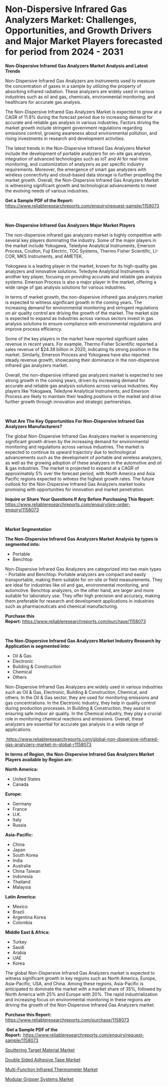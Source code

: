 <p><h1>Non-Dispersive Infrared Gas Analyzers Market: Challenges, Opportunities, and Growth Drivers and Major Market Players forecasted for period from 2024 - 2031</h1></p><p><strong>Non-Dispersive Infrared Gas Analyzers Market Analysis and Latest Trends</strong></p>
<p><p>Non-Dispersive Infrared Gas Analyzers are instruments used to measure the concentration of gases in a sample by utilizing the property of absorbing infrared radiation. These analyzers are widely used in various industries such as oil and gas, chemicals, environmental monitoring, and healthcare for accurate gas analysis.</p><p>The Non-Dispersive Infrared Gas Analyzers Market is expected to grow at a CAGR of 11.8% during the forecast period due to increasing demand for accurate and reliable gas analysis in various industries. Factors driving the market growth include stringent government regulations regarding emissions control, growing awareness about environmental pollution, and rising investments in research and development activities.</p><p>The latest trends in the Non-Dispersive Infrared Gas Analyzers Market include the development of portable analyzers for on-site gas analysis, integration of advanced technologies such as IoT and AI for real-time monitoring, and customization of analyzers as per specific industry requirements. Moreover, the emergence of smart gas analyzers with wireless connectivity and cloud-based data storage is further propelling the market growth. Overall, the Non-Dispersive Infrared Gas Analyzers Market is witnessing significant growth and technological advancements to meet the evolving needs of various industries.</p></p>
<p><strong>Get a Sample PDF of the Report:&nbsp;</strong> <a href="https://www.reliableresearchreports.com/enquiry/request-sample/1158073">https://www.reliableresearchreports.com/enquiry/request-sample/1158073</a></p>
<p>&nbsp;</p>
<p><strong>Non-Dispersive Infrared Gas Analyzers Major Market Players</strong></p>
<p><p>The non-dispersive infrared gas analyzers market is highly competitive with several key players dominating the industry. Some of the major players in the market include Yokogawa, Teledyne Analytical Instruments, Emerson Process, Coulton, Fuji Electric, TOC Systems, Thermo Fisher Scientific, LI-COR, MKS Instruments, and AMETEK.</p><p>Yokogawa is a leading player in the market, known for its high-quality gas analyzers and innovative solutions. Teledyne Analytical Instruments is another key player, focusing on providing accurate and reliable gas analysis systems. Emerson Process is also a major player in the market, offering a wide range of gas analysis solutions for various industries.</p><p>In terms of market growth, the non-dispersive infrared gas analyzers market is expected to witness significant growth in the coming years. The increasing demand for environmental monitoring and stringent regulations on air quality control are driving the growth of the market. The market size is expected to expand as industries across various sectors invest in gas analysis solutions to ensure compliance with environmental regulations and improve process efficiency.</p><p>Some of the key players in the market have reported significant sales revenue in recent years. For example, Thermo Fisher Scientific reported a sales revenue of $24.39 billion in 2020, indicating its strong position in the market. Similarly, Emerson Process and Yokogawa have also reported steady revenue growth, showcasing their dominance in the non-dispersive infrared gas analyzers market.</p><p>Overall, the non-dispersive infrared gas analyzers market is expected to see strong growth in the coming years, driven by increasing demand for accurate and reliable gas analysis solutions across various industries. Key players like Yokogawa, Teledyne Analytical Instruments, and Emerson Process are likely to maintain their leading positions in the market and drive further growth through innovation and strategic partnerships.</p></p>
<p>&nbsp;</p>
<p><strong>What Are The Key Opportunities For Non-Dispersive Infrared Gas Analyzers Manufacturers?</strong></p>
<p><p>The global Non-Dispersive Infrared Gas Analyzers market is experiencing significant growth driven by the increasing demand for environmental monitoring and regulations across various industries. The market is expected to continue its upward trajectory due to technological advancements such as the development of portable and wireless analyzers, as well as the growing adoption of these analyzers in the automotive and oil & gas industries. The market is projected to expand at a CAGR of approximately 5% over the forecast period, with North America and Asia Pacific regions expected to witness the highest growth rates. The future outlook for the Non-Dispersive Infrared Gas Analyzers market looks promising with opportunities for innovation and market penetration.</p></p>
<p><strong>Inquire or Share Your Questions If Any Before Purchasing This Report:</strong> <a href="https://www.reliableresearchreports.com/enquiry/pre-order-enquiry/1158073">https://www.reliableresearchreports.com/enquiry/pre-order-enquiry/1158073</a></p>
<p>&nbsp;</p>
<p><strong>Market Segmentation</strong></p>
<p><strong>The Non-Dispersive Infrared Gas Analyzers Market Analysis by types is segmented into:</strong></p>
<p><ul><li>Portable</li><li>Benchtop</li></ul></p>
<p><p>Non-Dispersive Infrared Gas Analyzers are categorized into two main types - Portable and Benchtop. Portable analyzers are compact and easily transportable, making them suitable for on-site or field measurements. They are ideal for industries like oil and gas, environmental monitoring, and automotive. Benchtop analyzers, on the other hand, are larger and more suitable for laboratory use. They offer high precision and accuracy, making them preferable for research and development applications in industries such as pharmaceuticals and chemical manufacturing.</p></p>
<p><strong>Purchase this Report:&nbsp;</strong><a href="https://www.reliableresearchreports.com/purchase/1158073">https://www.reliableresearchreports.com/purchase/1158073</a></p>
<p>&nbsp;</p>
<p><strong>The Non-Dispersive Infrared Gas Analyzers Market Industry Research by Application is segmented into:</strong></p>
<p><ul><li>Oil & Gas</li><li>Electronic</li><li>Building & Construction</li><li>Chemical</li><li>Others</li></ul></p>
<p><p>Non-Dispersive Infrared Gas Analyzers are widely used in various industries such as Oil & Gas, Electronic, Building & Construction, Chemical, and others. In the Oil & Gas sector, they are used for monitoring emissions and gas concentrations. In the Electronic industry, they help in quality control during production processes. In Building & Construction, they assist in ensuring safe indoor air quality. In the Chemical industry, they play a crucial role in monitoring chemical reactions and emissions. Overall, these analyzers are essential for accurate gas analysis in a wide range of applications.</p></p>
<p><a href="https://www.reliableresearchreports.com/global-non-dispersive-infrared-gas-analyzers-market-in-global-r1158073">&nbsp;https://www.reliableresearchreports.com/global-non-dispersive-infrared-gas-analyzers-market-in-global-r1158073</a></p>
<p><strong>In terms of Region, the Non-Dispersive Infrared Gas Analyzers Market Players available by Region are:</strong></p>
<p>
    <p> <strong> North America: </strong>
        <ul>
            <li>United States</li>
            <li>Canada</li>
        </ul>
        </p> 
    <p> <strong> Europe: </strong>
        <ul>
            <li>Germany</li>
            <li>France</li>
            <li>U.K.</li>
            <li>Italy</li>
            <li>Russia</li>
        </ul>
        </p> 
    <p> <strong> Asia-Pacific: </strong>
        <ul>
            <li>China</li>
            <li>Japan</li>
            <li>South Korea</li>
            <li>India</li>
            <li>Australia</li>
            <li>China Taiwan</li>
            <li>Indonesia</li>
            <li>Thailand</li>
            <li>Malaysia</li>
        </ul>
        </p> 
    <p> <strong> Latin America: </strong>
        <ul>
            <li>Mexico</li>
            <li>Brazil</li>
            <li>Argentina Korea</li>
            <li>Colombia</li>
        </ul>
        </p> 
    <p> <strong> Middle East & Africa: </strong>
        <ul>
            <li>Turkey</li>
            <li>Saudi</li>
            <li>Arabia</li>
            <li>UAE</li>
            <li>Korea</li>
        </ul>
    </p>
    </p>
<p><p>The global Non-Dispersive Infrared Gas Analyzers market is expected to witness significant growth in key regions such as North America, Europe, Asia-Pacific, USA, and China. Among these regions, Asia-Pacific is anticipated to dominate the market with a market share of 35%, followed by North America with 25% and Europe with 20%. The rapid industrialization and increasing focus on environmental monitoring in these regions are driving the growth of the Non-Dispersive Infrared Gas Analyzers market.</p></p>
<p><strong>Purchase this Report: </strong><a href="https://www.reliableresearchreports.com/purchase/1158073">https://www.reliableresearchreports.com/purchase/1158073</a></p>
<p>&nbsp;<strong>Get a Sample PDF of the Report:&nbsp;&nbsp;</strong><a href="https://www.reliableresearchreports.com/enquiry/request-sample/1158073">https://www.reliableresearchreports.com/enquiry/request-sample/1158073</a></p>
<p><strong></strong></p>
<p><p><a href="https://issuu.com/reportprime-2/docs/sputtering-target-material-market-size-2030.pptx">Sputtering Target Material Market</a></p><p><a href="https://issuu.com/reportprime-2/docs/double-sided-adhesive-tape-market-size-2030.pptx">Double Sided Adhesive Tape Market</a></p><p><a href="https://github.com/ruddyyedelwadw/Market-Research-Report-List-2/blob/main/multi-function-infrared-thermometer-market.md">Multi-Function Infrared Thermometer Market</a></p><p><a href="https://github.com/jaidynmorantestelletmjzya/Market-Research-Report-List-2/blob/main/modular-gripper-systems-market.md">Modular Gripper Systems Market</a></p></p>
